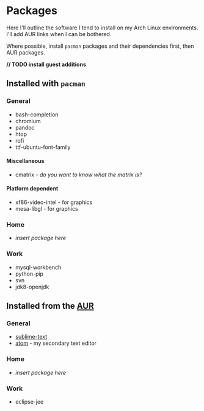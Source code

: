 # Packages

Here I'll outline the software I tend to install on my Arch Linux environments. I'll add AUR links when I can be bothered.

Where possible, install `pacman` packages and their dependencies first, then AUR packages.

**// TODO install guest additions**

## Installed with `pacman`

### General
- bash-completion
- chromium
- pandoc
- htop
- rofi
- ttf-ubuntu-font-family

#### Miscellaneous
- cmatrix - *do you want to know what the matrix is?*

#### Platform dependent
- xf86-video-intel - for graphics
- mesa-libgl - for graphics

### Home
- *insert package here*

### Work
- mysql-workbench
- python-pip
- svn
- jdk8-openjdk

## Installed from the [AUR](https://aur.archlinux.org/)



### General
- [sublime-text](https://aur.archlinux.org/packages/sublime-text)
- [atom](https://aur.archlinux.org/atom-editor.git) - my secondary text editor

### Home
- *insert package here*

### Work

- eclipse-jee